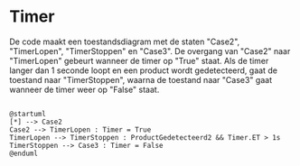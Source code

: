 # Timer
De code maakt een toestandsdiagram met de staten "Case2", "TimerLopen", "TimerStoppen" en "Case3". De overgang van "Case2" naar "TimerLopen" gebeurt wanneer de timer op "True" staat. Als de timer langer dan 1 seconde loopt en een product wordt gedetecteerd, gaat de toestand naar "TimerStoppen", waarna de toestand naar "Case3" gaat wanneer de timer weer op "False" staat.

```plantuml

@startuml
[*] --> Case2
Case2 --> TimerLopen : Timer = True
TimerLopen --> TimerStoppen : ProductGedetecteerd2 && Timer.ET > 1s
TimerStoppen --> Case3 : Timer = False
@enduml


